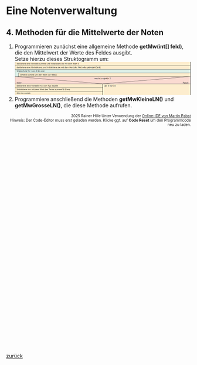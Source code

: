   <meta charset="utf-8" />
  <title>Informatik</title>
  <link rel="stylesheet" href="https://Hi2272.github.io/StyleMD.css">
 
 # Eine Notenverwaltung
## 4. Methoden für die Mittelwerte der Noten

1. Programmieren zunächst eine allgemeine Methode **getMw(int[] feld)**, die den Mittelwert der Werte des Feldes ausgibt.  
Setze hierzu dieses Struktogramm um:  
![alt text](StruktogrammGetMW.png)  
2. Programmiere anschließend die Methoden **getMwKleineLN()** und **getMwGrosseLN()**, die diese Methode aufrufen.
<div id="quelle" style="font-size: x-small; text-align: right;">
    2025 Rainer Hille  Unter Verwendung der  <a href='https://www.online-ide.de/'>Online-IDE von Martin Pabst</a><br>Hinweis: Der Code-Editor muss erst geladen werden. Klicke ggf. auf <b>Code Reset</b> um den Programmcode neu zu laden.

  </div>
  
  <section>
    <iframe
    srcdoc="<script>window.jo_doc = window.frameElement.textContent;</script><script src='https://Hi2272.github.io/include/js/includeide/includeIDE.js'></script>"
    width="100%" height="600" frameborder="0">
    {'id': 'Java', 'speed': 2000, 
    'withBottomPanel': true ,'withPCode': false ,'withConsole': true ,
    'withFileList': true ,'withErrorList': true}
    <script id="javaCode" type="plain/text" title="Fach.java" src="Fach.java"></script>
    <script id="javaCode" type="plain/text" title="Schueler.java" src="Schueler.java"></script>
  </script>
   </iframe>
</section>


[zurück](../index.html)
